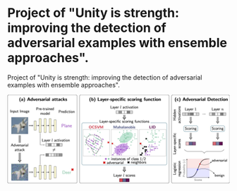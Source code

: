 # Project of "Unity is strength: improving the detection of adversarial examples with ensemble approaches".

Project of "Unity is strength: improving the detection of adversarial examples with ensemble approaches".

![alt text](framework.jpg)
